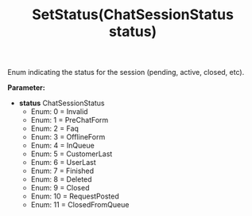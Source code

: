 ﻿---
uid: crmscript_ref_NSChatSessionEntity_SetStatus
title: SetStatus(ChatSessionStatus status)
intellisense: NSChatSessionEntity.SetStatus
keywords: NSChatSessionEntity, GetStatus
so.topic: reference
---

Enum indicating the status for the session (pending, active, closed, etc).

**Parameter:** 
 - **status** ChatSessionStatus
     - Enum: 0 = Invalid 
     - Enum: 1 = PreChatForm 
     - Enum: 2 = Faq 
     - Enum: 3 = OfflineForm 
     - Enum: 4 = InQueue 
     - Enum: 5 = CustomerLast 
     - Enum: 6 = UserLast 
     - Enum: 7 = Finished 
     - Enum: 8 = Deleted 
     - Enum: 9 = Closed 
     - Enum: 10 = RequestPosted 
     - Enum: 11 = ClosedFromQueue 

